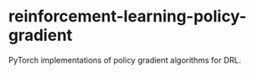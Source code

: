 # reinforcement-learning-policy-gradient
PyTorch implementations of policy gradient algorithms for DRL.
